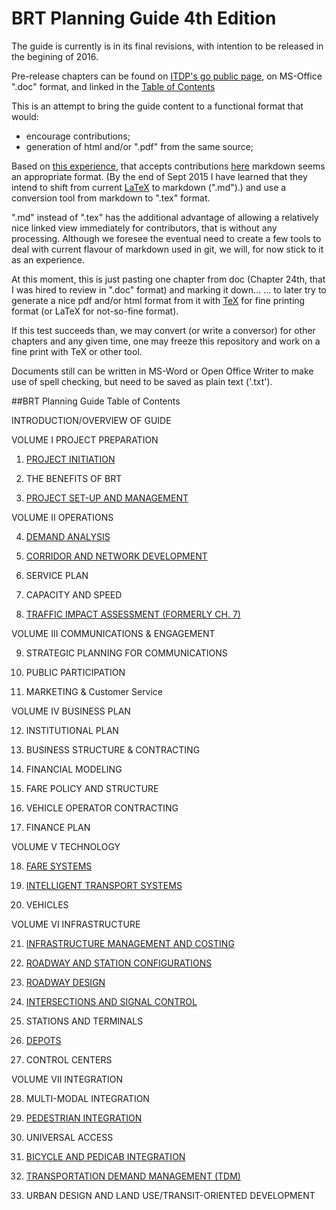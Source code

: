 # BRT Planning Guide 4th Edition

The guide is currently is in its final revisions, with intention to be released in the begining of 2016.

Pre-release chapters can be found on [ITDP's go public page](https://go.itdp.org/display/public/Final+BRT+PG), on MS-Office ".doc" format, and linked  in the [Table of Contents](#TOC)

This is an attempt to bring the guide content to a functional format that would:
- encourage contributions;
- generation of html and/or ".pdf" from the same source;

Based on [this experience](http://haxe.org/documentation/introduction/), that accepts contributions [here](https://github.com/HaxeFoundation/HaxeManual) markdown seems an appropriate format. (By the end of Sept 2015 I have learned that they intend to shift from current [LaTeX](https://en.wikipedia.org/wiki/LaTeX) to markdown (".md").) and use a conversion tool from markdown to ".tex" format.

".md"  instead of ".tex" has the additional advantage of allowing a relatively nice linked view immediately for contributors, that is without any processing. Although we foresee the eventual need to create a few tools to deal with current flavour of markdown used in git, we will, for now stick to it as an experience.

At this moment, this is just pasting one chapter from doc (Chapter 24th, that I was hired to review in ".doc" format) and marking it down...
... to later try to generate a nice pdf and/or html format from it with [TeX](https://en.wikipedia.org/wiki/TeX) for fine printing format (or LaTeX for not-so-fine format).

If this test succeeds than, we may convert (or write a conversor) for other chapters and any given time, one may freeze this repository and work on a fine print with TeX or other tool.

Documents still can be written in MS-Word or Open Office Writer to make use of spell checking, but need to be saved as plain text ('.txt').


<a name="TOC"></a>
##BRT Planning Guide Table of Contents

INTRODUCTION/OVERVIEW OF GUIDE


VOLUME I PROJECT PREPARATION

1. [PROJECT INITIATION](https://go.itdp.org/display/public/Completed+Chapter+1)

2. THE BENEFITS OF BRT

3. [PROJECT SET-UP AND MANAGEMENT](https://go.itdp.org/display/public/Completed+Chapter+3)


VOLUME II OPERATIONS

4. [DEMAND ANALYSIS](https://go.itdp.org/display/public/Completed+Chapter+4)

5. [CORRIDOR AND NETWORK DEVELOPMENT](https://go.itdp.org/display/public/Completed+Chapter+5)

6. SERVICE PLAN

7. CAPACITY AND SPEED

8. [TRAFFIC IMPACT ASSESSMENT (FORMERLY CH. 7)](https://go.itdp.org/display/public/Completed+Chapter+7)


VOLUME III COMMUNICATIONS & ENGAGEMENT

9. STRATEGIC PLANNING FOR COMMUNICATIONS

10. PUBLIC PARTICIPATION

11. MARKETING & Customer Service

VOLUME IV BUSINESS PLAN

12. INSTITUTIONAL PLAN

13. BUSINESS STRUCTURE & CONTRACTING

14. FINANCIAL MODELING

15. FARE POLICY AND STRUCTURE

16. VEHICLE OPERATOR CONTRACTING

17. FINANCE PLAN

 

VOLUME V TECHNOLOGY

18. [FARE SYSTEMS](https://go.itdp.org/display/public/Completed+Chapter+18)

19. [INTELLIGENT TRANSPORT SYSTEMS](https://go.itdp.org/display/public/Completed+Chapter+19)

20. VEHICLES


VOLUME VI INFRASTRUCTURE

21. [INFRASTRUCTURE MANAGEMENT AND COSTING](https://go.itdp.org/display/public/Completed+Chapter+21)

22. [ROADWAY AND STATION CONFIGURATIONS](https://go.itdp.org/display/public/Completed+Chapter+22)

23. [ROADWAY DESIGN](https://go.itdp.org/display/public/Completed+Chapter+23)

24. [INTERSECTIONS AND SIGNAL CONTROL](https://go.itdp.org/display/public/Completed+Chapter+24)

25. STATIONS AND TERMINALS

26. [DEPOTS](https://go.itdp.org/display/public/Completed+Chapter+26)

27. CONTROL CENTERS

VOLUME VII INTEGRATION

28. MULTI-MODAL INTEGRATION

29. [PEDESTRIAN INTEGRATION](https://go.itdp.org/display/public/Completed+Chapter+29)

30. UNIVERSAL ACCESS

31. [BICYCLE AND PEDICAB INTEGRATION](https://go.itdp.org/display/public/Completed+Chapter+31)

32. [TRANSPORTATION DEMAND MANAGEMENT (TDM)](https://go.itdp.org/display/public/Completed+Chapter+32)

33. URBAN DESIGN AND LAND USE/TRANSIT-ORIENTED DEVELOPMENT


